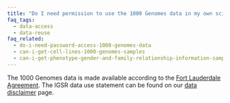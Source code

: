```yaml
---
title: "Do I need permission to use the 1000 Genomes data in my own scientific research?"
faq_tags:
  - data-access
  - data-reuse
faq_related:
  - do-i-need-password-access-1000-genomes-data
  - can-i-get-cell-lines-1000-genomes-samples
  - can-i-get-phenotype-gender-and-family-relationship-information-samples
---
```

                    
The 1000 Genomes data is made available according to the [Fort Lauderdale Agreement](http://www.genome.gov/Pages/Research/WellcomeReport0303.pdf).  The IGSR data use statement can be found on our [data disclaimer](/IGSR_disclaimer) page.
